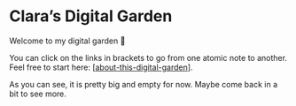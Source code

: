 # Clara’s Digital Garden

Welcome to my digital garden&nbsp;🌻
 
 You can click on the links in brackets to go from one atomic note to another. Feel free to start here: [[about-this-digital-garden]].
 
 As you can see, it is pretty big and empty for now. Maybe come back in a bit to see more.

[//begin]: # "Autogenerated link references for markdown compatibility"
[about-this-digital-garden]: docs/5-index/about-this-digital-garden "About This Digital Garden"
[//end]: # "Autogenerated link references"